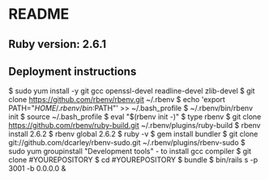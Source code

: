 # README

## Ruby version: 2.6.1

## Deployment instructions

$ sudo yum install -y git gcc openssl-devel readline-devel zlib-devel
$ git clone https://github.com/rbenv/rbenv.git ~/.rbenv
$ echo 'export PATH="$HOME/.rbenv/bin:$PATH"' >> ~/.bash_profile
$ ~/.rbenv/bin/rbenv init
$ source ~/.bash_profile
$ eval "$(rbenv init -)"
$ type rbenv
$ git clone https://github.com/rbenv/ruby-build.git ~/.rbenv/plugins/ruby-build
$ rbenv install 2.6.2
$ rbenv global 2.6.2
$ ruby -v
$ gem install bundler
$ git clone git://github.com/dcarley/rbenv-sudo.git ~/.rbenv/plugins/rbenv-sudo
$ sudo yum groupinstall "Development tools" - to install gcc compiler
$ git clone #YOUREPOSITORY
$ cd #YOUREPOSITORY
$ bundle
$ bin/rails s -p 3001 -b 0.0.0.0 &